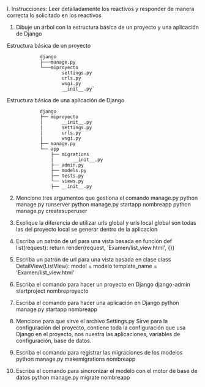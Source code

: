 I. Instrucciones:
Leer detalladamente los reactivos y responder de manera correcta lo solicitado en los
reactivos


1. Dibuje un árbol con la estructura básica de un proyecto y una aplicación de Django

Estructura básica de un proyecto

                django
                ├───manage.py
                └───miproyecto
                        settings.py
                        urls.py
                        wsgi.py
                        __init__.py`

Estructura básica de una aplicación de Django

                django
                ├── miproyecto
                |       __init__.py
                |       settings.py
                |       urls.py
                |       wsgi.py
                ├── manage.py
                └── app
                    ├── migrations
                    |       __init__.py
                    ├── admin.py
                    ├── models.py
                    ├── tests.py
                    └── views.py    
                    ├── __init__.py


2. Mencione tres argumentos que gestiona el comando manage.py
python manage.py runserver
python manage.py startapp nombreapp
python manage.py createsuperuser

3. Explique la diferencia de utilizar urls global y urls local
global son todas las del proyecto
local se generar dentro de la aplicacion

4. Escriba un patrón de url para una vista basada en función
def list(request):
        return render(request, 'Examen/list_view.html', {})

5. Escriba un patrón de url para una vista basada en clase
class DetailView(ListView):
    model = modelo
    template_name = 'Examen/list_view.html'

6. Escriba el comando para hacer un proyecto en Django
django-admin startproject nombreproyecto

7. Escriba el comando para hacer una aplicación en Django
python manage.py startapp nombreapp

8. Mencione para que sirve el archivo Settings.py
Sirve para la configuración del proyecto, contiene toda la configuración que usa Django en el proyecto, nos nuestra las aplicaciones, variables de configuración, base de datos.

9. Escriba el comando para registrar las migraciones de los modelos
python manage.py makemigrations nombreapp

10. Escriba el comando para sincronizar el modelo con el motor de base de datos
python manage.py migrate nombreapp
